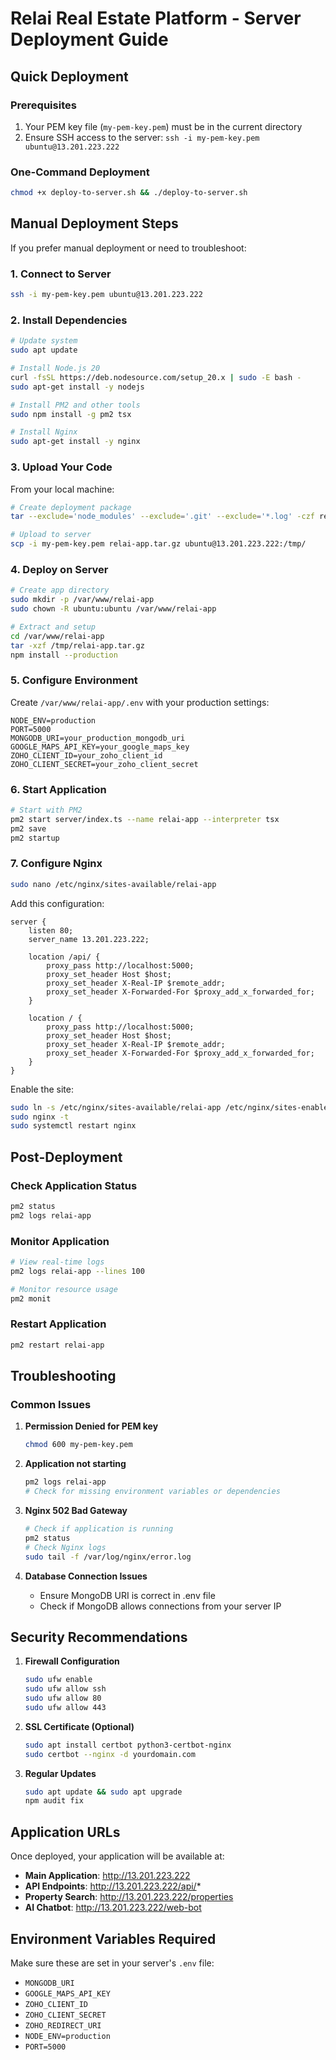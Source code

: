 # Relai Real Estate Platform - Server Deployment Guide

## Quick Deployment

### Prerequisites
1. Your PEM key file (`my-pem-key.pem`) must be in the current directory
2. Ensure SSH access to the server: `ssh -i my-pem-key.pem ubuntu@13.201.223.222`

### One-Command Deployment
```bash
chmod +x deploy-to-server.sh && ./deploy-to-server.sh
```

## Manual Deployment Steps

If you prefer manual deployment or need to troubleshoot:

### 1. Connect to Server
```bash
ssh -i my-pem-key.pem ubuntu@13.201.223.222
```

### 2. Install Dependencies
```bash
# Update system
sudo apt update

# Install Node.js 20
curl -fsSL https://deb.nodesource.com/setup_20.x | sudo -E bash -
sudo apt-get install -y nodejs

# Install PM2 and other tools
sudo npm install -g pm2 tsx

# Install Nginx
sudo apt-get install -y nginx
```

### 3. Upload Your Code
From your local machine:
```bash
# Create deployment package
tar --exclude='node_modules' --exclude='.git' --exclude='*.log' -czf relai-app.tar.gz .

# Upload to server
scp -i my-pem-key.pem relai-app.tar.gz ubuntu@13.201.223.222:/tmp/
```

### 4. Deploy on Server
```bash
# Create app directory
sudo mkdir -p /var/www/relai-app
sudo chown -R ubuntu:ubuntu /var/www/relai-app

# Extract and setup
cd /var/www/relai-app
tar -xzf /tmp/relai-app.tar.gz
npm install --production
```

### 5. Configure Environment
Create `/var/www/relai-app/.env` with your production settings:
```env
NODE_ENV=production
PORT=5000
MONGODB_URI=your_production_mongodb_uri
GOOGLE_MAPS_API_KEY=your_google_maps_key
ZOHO_CLIENT_ID=your_zoho_client_id
ZOHO_CLIENT_SECRET=your_zoho_client_secret
```

### 6. Start Application
```bash
# Start with PM2
pm2 start server/index.ts --name relai-app --interpreter tsx
pm2 save
pm2 startup
```

### 7. Configure Nginx
```bash
sudo nano /etc/nginx/sites-available/relai-app
```

Add this configuration:
```nginx
server {
    listen 80;
    server_name 13.201.223.222;
    
    location /api/ {
        proxy_pass http://localhost:5000;
        proxy_set_header Host $host;
        proxy_set_header X-Real-IP $remote_addr;
        proxy_set_header X-Forwarded-For $proxy_add_x_forwarded_for;
    }
    
    location / {
        proxy_pass http://localhost:5000;
        proxy_set_header Host $host;
        proxy_set_header X-Real-IP $remote_addr;
        proxy_set_header X-Forwarded-For $proxy_add_x_forwarded_for;
    }
}
```

Enable the site:
```bash
sudo ln -s /etc/nginx/sites-available/relai-app /etc/nginx/sites-enabled/
sudo nginx -t
sudo systemctl restart nginx
```

## Post-Deployment

### Check Application Status
```bash
pm2 status
pm2 logs relai-app
```

### Monitor Application
```bash
# View real-time logs
pm2 logs relai-app --lines 100

# Monitor resource usage
pm2 monit
```

### Restart Application
```bash
pm2 restart relai-app
```

## Troubleshooting

### Common Issues

1. **Permission Denied for PEM key**
   ```bash
   chmod 600 my-pem-key.pem
   ```

2. **Application not starting**
   ```bash
   pm2 logs relai-app
   # Check for missing environment variables or dependencies
   ```

3. **Nginx 502 Bad Gateway**
   ```bash
   # Check if application is running
   pm2 status
   # Check Nginx logs
   sudo tail -f /var/log/nginx/error.log
   ```

4. **Database Connection Issues**
   - Ensure MongoDB URI is correct in .env file
   - Check if MongoDB allows connections from your server IP

## Security Recommendations

1. **Firewall Configuration**
   ```bash
   sudo ufw enable
   sudo ufw allow ssh
   sudo ufw allow 80
   sudo ufw allow 443
   ```

2. **SSL Certificate (Optional)**
   ```bash
   sudo apt install certbot python3-certbot-nginx
   sudo certbot --nginx -d yourdomain.com
   ```

3. **Regular Updates**
   ```bash
   sudo apt update && sudo apt upgrade
   npm audit fix
   ```

## Application URLs

Once deployed, your application will be available at:
- **Main Application**: http://13.201.223.222
- **API Endpoints**: http://13.201.223.222/api/*
- **Property Search**: http://13.201.223.222/properties
- **AI Chatbot**: http://13.201.223.222/web-bot

## Environment Variables Required

Make sure these are set in your server's `.env` file:
- `MONGODB_URI`
- `GOOGLE_MAPS_API_KEY`
- `ZOHO_CLIENT_ID`
- `ZOHO_CLIENT_SECRET`
- `ZOHO_REDIRECT_URI`
- `NODE_ENV=production`
- `PORT=5000`